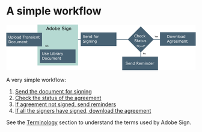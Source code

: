 # A simple workflow

![A simple workflow: overview](../img/sign_overview_2.png)

A very simple workflow:

1. [Send the document for signing](../api_usage/send_signing.md)
2. [Check the status of the agreement](../api_usage/check_status.md)
3. [If agreement not signed, send reminders](../api_usage/send_reminders.md)
4. [If all the signers have signed, download the agreement](../api_usage/download_agreement.md)

See the  [Terminology](terminology.md) section to understand the terms used by Adobe Sign.
